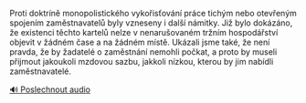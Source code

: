 
Proti doktríně monopolistického vykořisťování práce tichým nebo otevřeným spojením zaměstnavatelů byly vzneseny i další námitky. Již bylo dokázáno, že existenci těchto kartelů nelze v nenarušovaném tržním hospodářství objevit v žádném čase a na žádném místě. Ukázali jsme také, že není pravda, že by žadatelé o zaměstnání nemohli počkat, a proto by museli přijmout jakoukoli mzdovou sazbu, jakkoli nízkou, kterou by jim nabídli zaměstnavatelé.

[🔊 Poslechnout audio](/data/7-paragraphs/audio/chapter_107/para_007-Proti-doktrn-monopolistickho-vykoisovn-prc.mp3)
